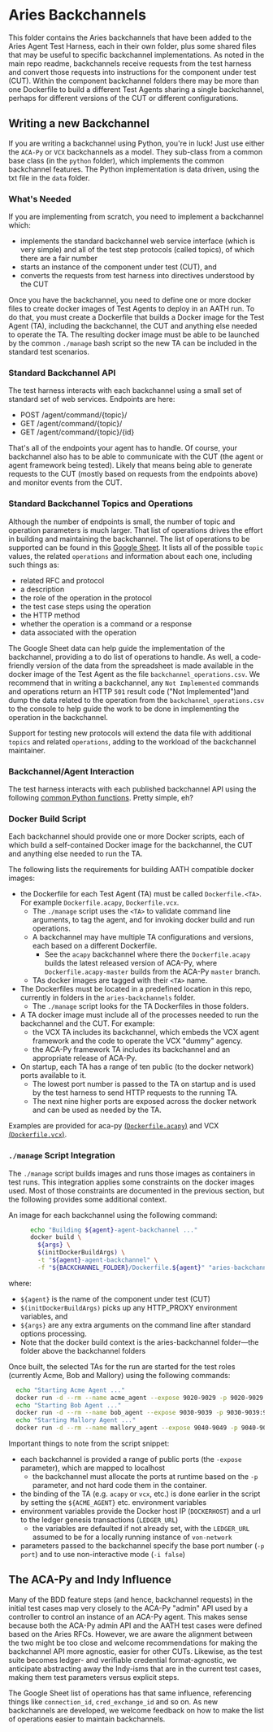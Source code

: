 # Aries Backchannels

This folder contains the Aries backchannels that have been added to the Aries Agent Test Harness, each in their own folder, plus some shared files that may be useful to specific backchannel implementations. As noted in the main repo readme, backchannels receive requests from the test harness and convert those requests into instructions for the component under test (CUT). Within the component backchannel folders there may be more than one Dockerfile to build a different Test Agents sharing a single backchannel, perhaps for different versions of the CUT or different configurations.

## Writing a new Backchannel

If you are writing a backchannel using Python, you're in luck!  Just use either the `ACA-Py` or `VCX` backchannels as a model. They sub-class from a common base class (in the `python` folder), which implements the common backchannel features. The Python implementation is data driven, using the txt file in the `data` folder.

### What's Needed

If you are implementing from scratch, you need to implement a backchannel which:

- implements the standard backchannel web service interface (which is very simple) and all of the test step protocols (called topics), of which there are a fair number
- starts an instance of the component under test (CUT), and
- converts the requests from test harness into directives understood by the CUT

Once you have the backchannel, you need to define one or more docker files to create docker images of Test Agents to deploy in an AATH run. To do that, you must create a Dockerfile that builds a Docker image for the Test Agent (TA), including the backchannel, the CUT and anything else needed to operate the TA. The resulting docker image must be able to be launched by the common `./manage` bash script so the new TA can be included in the standard test scenarios.

### Standard Backchannel API

The test harness interacts with each backchannel using a small set of standard set of web services. Endpoints are here:

- POST /agent/command/{topic}/
- GET /agent/command/{topic}/
- GET /agent/command/{topic}/{id}

That's all of the endpoints your agent has to handle. Of course, your backchannel also has to be able to communicate
with the CUT (the agent or agent framework being tested). Likely that means being able to generate requests to the
CUT (mostly based on requests from the endpoints above) and monitor events from the CUT.

### Standard Backchannel Topics and Operations

Although the number of endpoints is small, the number of topic and operation parameters is much larger. That list of operations drives the effort in building and maintaining the backchannel. The list of operations to be supported can be found in this [Google Sheet](https://bit.ly/AriesTestHarnessScenarios). It lists all of the possible `topic` values, the related `operations` and information about each one, including such things as:

- related RFC and protocol
- a description
- the role of the operation in the protocol
- the test case steps using the operation
- the HTTP method
- whether the operation is a command or a response
- data associated with the operation

The Google Sheet data can help guide the implementation of the backchannel, providing a to do list of operations to handle. As well, a code-friendly version of the data from the spreadsheet is made available in the docker image of the Test Agent as the file `backchannel_operations.csv`. We recommend that in writing a backchannel, any `Not Implemented` commands and operations return an HTTP `501` result code ("Not Implemented")and dump the data related to the operation from the `backchannel_operations.csv` to the console to help guide the work to be done in implementing the operation in the backchannel.

Support for testing new protocols will extend the data file with additional `topics` and related `operations`, adding to the workload of the backchannel maintainer.

### Backchannel/Agent Interaction

The test harness interacts with each published backchannel API using the following [common Python functions](../aries-test-harness/agent_backchannel_client.py). Pretty simple, eh?

### Docker Build Script

Each backchannel should provide one or more Docker scripts, each of which build a self-contained Docker image for the backchannel, the CUT and anything else needed to run the TA.

The following lists the requirements for building AATH compatible docker images:

- the Dockerfile for each Test Agent (TA) must be called `Dockerfile.<TA>`. For example `Dockerfile.acapy`, `Dockerfile.vcx`.
  - The `./manage` script uses the `<TA>` to validate command line arguments, to tag the agent, and for invoking docker build and run operations.
  - A backchannel may have multiple TA configurations and versions, each based on a different Dockerfile.
    - See the `acapy` backchannel where there the `Dockerfile.acapy` builds the latest released version of ACA-Py, where `Dockerfile.acapy-master` builds from the ACA-Py `master` branch.
  - TAs docker images are tagged with their `<TA>` name.
- The Dockerfiles must be located in a predefined location in this repo, currently in folders in the `aries-backchannels` folder.
  - The `./manage` script looks for the TA Dockerfiles in those folders.
- A TA docker image must include all of the processes needed to run the backchannel and the CUT. For example:
  - the VCX TA includes its backchannel, which embeds the VCX agent framework and the code to operate the VCX "dummy" agency.
  - the ACA-Py framework TA includes its backchannel and an appropriate release of ACA-Py.
- On startup, each TA has a range of ten public (to the docker network) ports available to it.
  - The lowest port number is passed to the TA on startup and is used by the test harness to send HTTP requests to the running TA.
  - The next nine higher ports are exposed across the docker network and can be used as needed by the TA.

Examples are provided for aca-py [(`Dockerfile.acapy`)](acapy/Dockerfile.acapy) and VCX [(`Dockerfile.vcx`)](vcx/Dockerfile.vcx).

### `./manage` Script Integration

The `./manage` script builds images and runs those images as containers in test runs. This integration applies some constraints on the docker images used. Most of those constraints are documented in the previous section, but the following provides some additional context. 

An image for each backchannel using the following command:

```bash
      echo "Building ${agent}-agent-backchannel ..."
      docker build \
        ${args} \
        $(initDockerBuildArgs) \
        -t "${agent}-agent-backchannel" \
        -f "${BACKCHANNEL_FOLDER}/Dockerfile.${agent}" "aries-backchannels/"
```

where:

- `${agent}` is the name of the component under test (CUT)
- `$(initDockerBuildArgs)` picks up any HTTP_PROXY environment variables, and
- `${args}` are any extra arguments on the command line after standard options processing.
- Note that the docker build context is the aries-backchannel folder&mdash;the folder above the backchannel folders

Once built, the selected TAs for the run are started for the test roles (currently Acme, Bob and Mallory) using the following commands:

```bash
  echo "Starting Acme Agent ..."
  docker run -d --rm --name acme_agent --expose 9020-9029 -p 9020-9029:9020-9029 -e "DOCKERHOST=${DOCKERHOST}" -e "LEDGER_URL=http://${DOCKERHOST}:9000" ${ACME_AGENT} -p 9020 -i false >/dev/null  
  echo "Starting Bob Agent ..."
  docker run -d --rm --name bob_agent --expose 9030-9039 -p 9030-9039:9030-9039 -e "DOCKERHOST=${DOCKERHOST}" -e "LEDGER_URL=http://${DOCKERHOST}:9000" ${BOB_AGENT} -p 9030 -i false >/dev/null
  echo "Starting Mallory Agent ..."
  docker run -d --rm --name mallory_agent --expose 9040-9049 -p 9040-9049:9040-9049 -e "DOCKERHOST=${DOCKERHOST}" -e "LEDGER_URL=http://${DOCKERHOST}:9000" ${MALLORY_AGENT} -p 9040  -i false >/dev/null
```

Important things to note from the script snippet:

- each backchannel is provided a range of public ports (the `-expose` parameter), which are mapped to localhost
  - the backchannel must allocate the ports at runtime based on the `-p` parameter, and not hard code them in the container.
- the binding of the TA (e.g. `acapy` or `vcx`, etc.) is done earlier in the script by setting the `${ACME_AGENT}` etc. environment variables
- environment variables provide the Docker host IP (`DOCKERHOST`) and a url to the ledger genesis transactions (`LEDGER_URL`)
  - the variables are defaulted if not already set, with the `LEDGER_URL` assumed to be for a locally running instance of  `von-network`
- parameters passed to the backchannel specify the base port number (`-p port`) and to use non-interactive mode (`-i false`)

## The ACA-Py and Indy Influence

Many of the BDD feature steps (and hence, backchannel requests) in the initial test cases map very closely to the ACA-Py "admin" API used by a controller to control an instance of an ACA-Py agent. This makes sense because both the ACA-Py admin API and the AATH test cases were defined based on the Aries RFCs. However, we are aware the alignment between the two might be too close and welcome recommendations for making the backchannel API more agnostic, easier for other CUTs. Likewise, as the test suite becomes ledger- and verifiable credential format-agnostic, we anticipate abstracting away the Indy-isms that are in the current test cases, making them test parameters versus explicit steps.

The Google Sheet list of operations has that same influence, referencing things like `connection_id`, `cred_exchange_id` and so on. As new backchannels are developed, we welcome feedback on how to make the list of operations easier to maintain backchannels.
